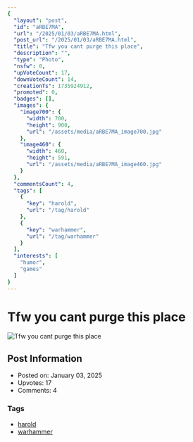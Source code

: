 ```yaml
---
{
  "layout": "post",
  "id": "aRBE7MA",
  "url": "/2025/01/03/aRBE7MA.html",
  "post_url": "/2025/01/03/aRBE7MA.html",
  "title": "Tfw you cant purge this place",
  "description": "",
  "type": "Photo",
  "nsfw": 0,
  "upVoteCount": 17,
  "downVoteCount": 14,
  "creationTs": 1735924912,
  "promoted": 0,
  "badges": [],
  "images": {
    "image700": {
      "width": 700,
      "height": 900,
      "url": "/assets/media/aRBE7MA_image700.jpg"
    },
    "image460": {
      "width": 460,
      "height": 591,
      "url": "/assets/media/aRBE7MA_image460.jpg"
    }
  },
  "commentsCount": 4,
  "tags": [
    {
      "key": "harold",
      "url": "/tag/harold"
    },
    {
      "key": "warhammer",
      "url": "/tag/warhammer"
    }
  ],
  "interests": [
    "humor",
    "games"
  ]
}
---
```


# Tfw you cant purge this place

![Tfw you cant purge this place](/assets/media/aRBE7MA_image700.jpg)

## Post Information

- Posted on: January 03, 2025
- Upvotes: 17
- Comments: 4

### Tags

- [harold](/tag/harold)
- [warhammer](/tag/warhammer)
